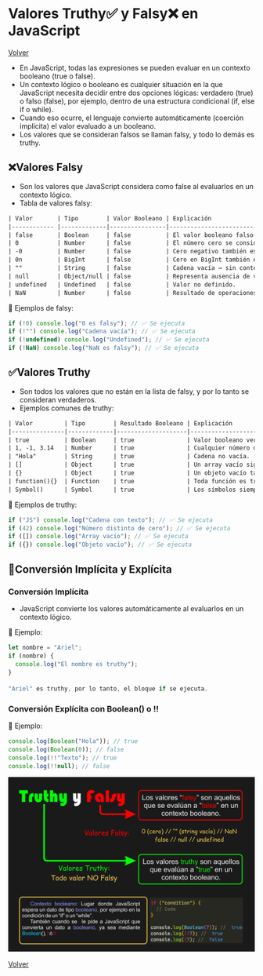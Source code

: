 # Valores Truthy✅ y Falsy❌ en JavaScript

[Volver](./JavaScript.md)

- En JavaScript, todas las expresiones se pueden evaluar en un contexto booleano (true o false).
- Un contexto lógico o booleano es cualquier situación en la que JavaScript necesita decidir entre dos opciones lógicas: verdadero (true) o falso (false), por ejemplo, dentro de una estructura condicional (if, else if o while).
- Cuando eso ocurre, el lenguaje convierte automáticamente (coerción implícita) el valor evaluado a un booleano.
- Los valores que se consideran falsos se llaman falsy, y todo lo demás es truthy.

## ❌Valores Falsy

- Son los valores que JavaScript considera como false al evaluarlos en un contexto lógico.
- Tabla de valores falsy:

```txt
| Valor       | Tipo        | Valor Booleano | Explicación                         |
|------------ |-------------|----------------|-------------------------------------|
| false       | Boolean     | false          | El valor booleano falso literal.    |
| 0           | Number      | false          | El número cero se considera falso.  |
| -0          | Number      | false          | Cero negativo también es falso.     |
| 0n          | BigInt      | false          | Cero en BigInt también es falsy.    |
| ""          | String      | false          | Cadena vacía → sin contenido.       |
| null        | Object/null | false          | Representa ausencia de valor.       |
| undefined   | Undefined   | false          | Valor no definido.                  |
| NaN         | Number      | false          | Resultado de operaciones inválidas. |
```

📗 Ejemplos de falsy:

```js
if (!0) console.log("0 es falsy"); // ✅ Se ejecuta
if (!"") console.log("Cadena vacía"); // ✅ Se ejecuta
if (!undefined) console.log("Undefined"); // ✅ Se ejecuta
if (!NaN) console.log("NaN es falsy"); // ✅ Se ejecuta
```

## ✅Valores Truthy

- Son todos los valores que no están en la lista de falsy, y por lo tanto se consideran verdaderos.
- Ejemplos comunes de truthy:

```txt
| Valor         | Tipo        | Resultado Booleano | Explicación                            |
|---------------|-------------|--------------------|----------------------------------------|
| true          | Boolean     | true               | Valor booleano verdadero literal.      |
| 1, -1, 3.14   | Number      | true               | Cualquier número distinto de cero.     |
| "Hola"        | String      | true               | Cadena no vacía.                       |
| []            | Object      | true               | Un array vacío sigue siendo objeto.    |
| {}            | Object      | true               | Un objeto vacío también es truthy.     |
| function(){}  | Function    | true               | Toda función es truthy.                |
| Symbol()      | Symbol      | true               | Los símbolos siempre son truthy.       |
```

📗 Ejemplos de truthy:

```js
if ("JS") console.log("Cadena con texto"); // ✅ Se ejecuta
if (42) console.log("Número distinto de cero"); // ✅ Se ejecuta
if ([]) console.log("Array vacío"); // ✅ Se ejecuta
if ({}) console.log("Objeto vacío"); // ✅ Se ejecuta
```

## 🔹Conversión Implícita y Explícita

### Conversión Implícita

- JavaScript convierte los valores automáticamente al evaluarlos en un contexto lógico.

📘 Ejemplo:

```js
let nombre = "Ariel";
if (nombre) {
  console.log("El nombre es truthy");
}

"Ariel" es truthy, por lo tanto, el bloque if se ejecuta.
```

### Conversión Explícita con Boolean() o !!

📗 Ejemplo:

```js
console.log(Boolean("Hola")); // true
console.log(Boolean(0)); // false
console.log(!!"Texto"); // true
console.log(!!null); // false
```

<img src="../assets/Truthy&Falsy.png">

[Volver](./JavaScript.md)
